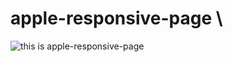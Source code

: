 # apple-responsive-page \
![this is apple-responsive-page ](''https://fdn.gsmarena.com/imgroot/news/19/11/apple-removes-reviews-ratings-from-website/-727/gsmarena_002.jpg'')
